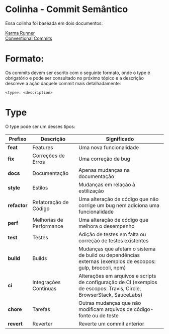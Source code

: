 <h1>Colinha - Commit Semântico</h1>

<p>Essa colinha foi baseada em dois documentos:</p>

<a href="https://karma-runner.github.io/6.3/dev/git-commit-msg.html">Karma Runner</a> <br>
<a href="https://www.conventionalcommits.org/en/v1.0.0/">Conventional Commits</a>

<h1>Formato:</h1>

<p>Os commits devem ser escrito com o seguinte formato, onde o type é obrigatório e pode ser consultado no próximo tópico e a descrição descreve a ação daquele commit mais detalhadamente:</p>

<code>&lt;type&gt;: &lt;description&gt;</code>

<h1>Type</h1>

<p>O type pode ser um desses tipos:</p>

<table>
    <thead>
        <tr>
            <th>Prefixo</th>
            <th>Descrição</th>
            <th>Significado</th>
        </tr>
    </thead>
    <tbody>
        <tr>
            <td><strong>feat</strong></td>
            <td>Features</td>
            <td>Uma nova funcionalidade</td>
        </tr>
        <tr>
            <td><strong>fix</strong></td>
            <td>Correções de Erros</td>
            <td>Uma correção de bug</td>
        </tr>
        <tr>
            <td><strong>docs</strong></td>
            <td>Documentação</td>
            <td>Apenas mudanças na documentação</td>
        </tr>
        <tr>
            <td><strong>style</strong></td>
            <td>Estilos</td>
            <td>Mudanças em relação à estilização</td>
        </tr>
        <tr>
            <td><strong>refactor</strong></td>
            <td>Refatoração de Código</td>
            <td>Uma alteração de código que não corrige um bug nem adiciona uma funcionalidade</td>
        </tr>
        <tr>
            <td><strong>perf</strong></td>
            <td>Melhorias de Performance</td>
            <td>Uma alteração de código que melhora o desempenho</td>
        </tr>
        <tr>
            <td><strong>test</strong></td>
            <td>Testes</td>
            <td>Adição de testes em falta ou correção de testes existentes</td>
        </tr>
        <tr>
            <td><strong>build</strong></td>
            <td>Builds</td>
            <td>Mudanças que afetam o sistema de build ou dependências externas (exemplos de escopos: gulp, broccoli, npm)</td>
        </tr>
        <tr>
            <td><strong>ci</strong></td>
            <td>Integrações Contínuas</td>
            <td>Alterações em arquivos e scripts de configuração de CI (exemplos de escopos: Travis, Circle, BrowserStack, SauceLabs)</td>
        </tr>
        <tr>
            <td><strong>chore</strong></td>
            <td>Tarefas</td>
            <td>Outras mudanças que não modificam arquivos de código-fonte ou de teste</td>
        </tr>
        <tr>
            <td><strong>revert</strong></td>
            <td>Reverter</td>
            <td>Reverte um commit anterior</td>
        </tr>
    </tbody>
</table>
